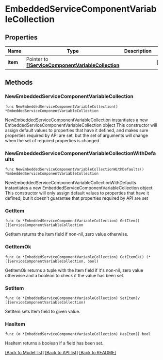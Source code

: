 # EmbeddedServiceComponentVariableCollection

## Properties

Name | Type | Description | Notes
------------ | ------------- | ------------- | -------------
**Item** | Pointer to [**[]ServiceComponentVariableCollection**](ServiceComponentVariableCollection.md) |  | [optional] 

## Methods

### NewEmbeddedServiceComponentVariableCollection

`func NewEmbeddedServiceComponentVariableCollection() *EmbeddedServiceComponentVariableCollection`

NewEmbeddedServiceComponentVariableCollection instantiates a new EmbeddedServiceComponentVariableCollection object
This constructor will assign default values to properties that have it defined,
and makes sure properties required by API are set, but the set of arguments
will change when the set of required properties is changed

### NewEmbeddedServiceComponentVariableCollectionWithDefaults

`func NewEmbeddedServiceComponentVariableCollectionWithDefaults() *EmbeddedServiceComponentVariableCollection`

NewEmbeddedServiceComponentVariableCollectionWithDefaults instantiates a new EmbeddedServiceComponentVariableCollection object
This constructor will only assign default values to properties that have it defined,
but it doesn't guarantee that properties required by API are set

### GetItem

`func (o *EmbeddedServiceComponentVariableCollection) GetItem() []ServiceComponentVariableCollection`

GetItem returns the Item field if non-nil, zero value otherwise.

### GetItemOk

`func (o *EmbeddedServiceComponentVariableCollection) GetItemOk() (*[]ServiceComponentVariableCollection, bool)`

GetItemOk returns a tuple with the Item field if it's non-nil, zero value otherwise
and a boolean to check if the value has been set.

### SetItem

`func (o *EmbeddedServiceComponentVariableCollection) SetItem(v []ServiceComponentVariableCollection)`

SetItem sets Item field to given value.

### HasItem

`func (o *EmbeddedServiceComponentVariableCollection) HasItem() bool`

HasItem returns a boolean if a field has been set.


[[Back to Model list]](../README.md#documentation-for-models) [[Back to API list]](../README.md#documentation-for-api-endpoints) [[Back to README]](../README.md)


